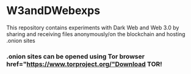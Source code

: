 # W3andDWebexps
This repository contains experiments with Dark Web and Web 3.0 by sharing and receiving files anonymously/on the blockchain and hosting .onion sites
### .onion sites can be opened using Tor browser <a>href="https://www.torproject.org/"Download TOR!</a>
